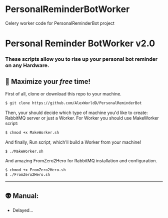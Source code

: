 # PersonalReminderBotWorker
Celery worker code for PersonalReminderBot project
# Personal Reminder BotWorker v2.0
### These scripts allow you to rise up your personal bot reminder on any Hardware.
## :wine_glass: Maximize your *free* time!
First of all, clone or download this repo to your machine. 
```sh
$ git clone https://github.com/AlexWorldD/PersonalReminderBot
```
Then, your should decide which type of machine you'd like to create: RabbitMQ server or just a Worker. For Worker you should use MakeWorker script:
```sh
$ chmod +x MakeWorker.sh
```

And finally, Run script, which'll build a Worker from your machine!
```sh
$ ./MakeWorker.sh
```
And amazing FromZero2Hero for RabbitMQ installation and configuration.
```sh
$ chmod +x FromZero2Hero.sh
$ ./FromZero2Hero.sh
```
<hr>

## :alien: Manual:
* Delayed...

